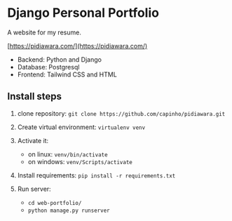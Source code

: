 # Django Personal Portfolio

A website for my resume.

[https://pidiawara.com/](https://pidiawara.com/)

* Backend: Python and Django
* Database: Postgresql
* Frontend: Tailwind CSS and HTML

## Install steps
1. clone repository: `git clone https://github.com/capinho/pidiawara.git`

2. Create virtual environment: `virtualenv venv`

3. Activate it: 
    * on linux: `venv/bin/activate`
    * on windows: `venv/Scripts/activate`

4. Install requirements: `pip install -r requirements.txt`

5. Run server: 
    * `cd web-portfolio/`
    * `python manage.py runserver`
